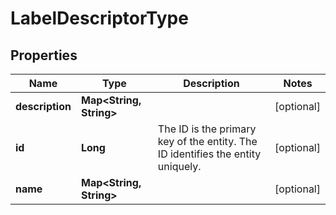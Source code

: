 
# LabelDescriptorType

## Properties
Name | Type | Description | Notes
------------ | ------------- | ------------- | -------------
**description** | **Map&lt;String, String&gt;** |  |  [optional]
**id** | **Long** | The ID is the primary key of the entity. The ID identifies the entity uniquely. |  [optional]
**name** | **Map&lt;String, String&gt;** |  |  [optional]



